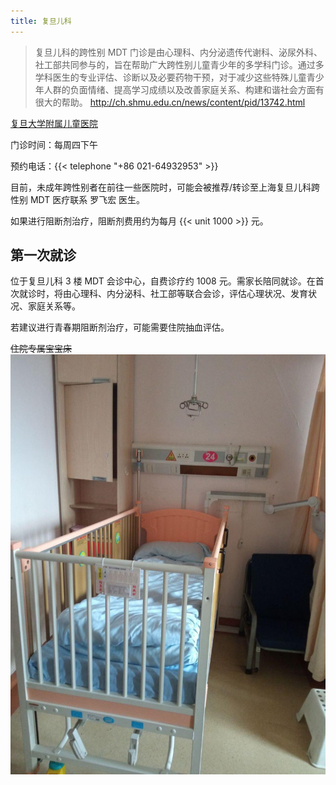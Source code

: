 ```yaml
---
title: 复旦儿科
---
```


> 复旦儿科的跨性别 MDT 门诊是由心理科、内分泌遗传代谢科、泌尿外科、社工部共同参与的，旨在帮助广大跨性别儿童青少年的多学科门诊。通过多学科医生的专业评估、诊断以及必要药物干预，对于减少这些特殊儿童青少年人群的负面情绪、提高学习成绩以及改善家庭关系、构建和谐社会方面有很大的帮助。
> <http://ch.shmu.edu.cn/news/content/pid/13742.html>

[复旦大学附属儿童医院](https://amap.com/place/B00155KP0U)

门诊时间：每周四下午

预约电话：{{< telephone "+86 021-64932953" >}}

目前，未成年跨性别者在前往一些医院时，可能会被推荐/转诊至上海复旦儿科跨性别 MDT 医疗联系 罗飞宏 医生。

如果进行阻断剂治疗，阻断剂费用约为每月 {{< unit 1000 >}} 元。

## 第一次就诊

位于复旦儿科 3 楼 MDT 会诊中心，自费诊疗约 1008 元。需家长陪同就诊。在首次就诊时，将由心理科、内分泌科、社工部等联合会诊，评估心理状况、发育状况、家庭关系等。

若建议进行青春期阻断剂治疗，可能需要住院抽血评估。

~~住院专属宝宝床~~
![bed](bed.jpg)
